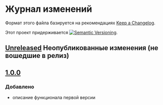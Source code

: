 # Журнал изменений

Формат этого файла базируется на рекомендациях
[Keep a Changelog](https://keepachangelog.com/ru/1.0.0/).

Этот проект придерживается
[![Semantic Versioning](https://img.shields.io/static/v1?label=Semantic%20Versioning&message=v2.0.0&color=green&logo=semver)](https://semver.org/lang/ru/spec/v2.0.0.html).

## [Unreleased] Неопубликованные изменения (не вошедшие в релиз)

## [1.0.0]

### Добавлено

- описание функционала первой версии

[Unreleased]: https://github.com/csm-ivanovo-ru/{repository-name}/compare/1.0.0...HEAD
[1.0.1]: https://github.com/csm-ivanovo-ru/{repository-name}/compare/1.0.0...1.0.1
[1.0.0]: https://github.com/csm-ivanovo-ru/{repository-name}/releases/tag/1.0.0
